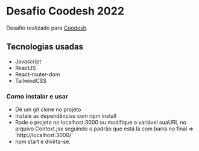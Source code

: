 # Desafio Coodesh 2022

Desafio realizado para [Coodesh](https://coodesh.com/).

## Tecnologias usadas

- Javascript
- ReactJS
- React-router-dom
- TailwindCSS

### Como instalar e usar 

- Dê um git clone no projeto
- Instale as dependências com npm install
- Rode o projeto no localhost:3000 ou modifique a variável suaURL no arquivo Context.jsx seguindo o padrão que está lá com barra no final => 'http://localhost:3000/'
- npm start e divirta-se.